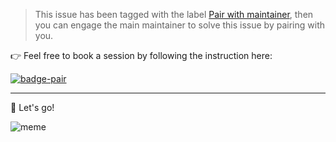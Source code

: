 > This issue has been tagged with the label [Pair with maintainer](https://github.com/issues?q=is%3Aopen+is%3Aissue+author%3Aolivierodo+label%3A"pair+with+maintainer"), then you can engage the main maintainer to solve this issue by pairing with you.

👉 Feel free to book a session by following the instruction here: 

[![badge-pair](https://olivierodo.me/images/pair.png)](https://calendly.com/olivierodo/pair-with-olivierodo/2021-06-13T19:00:00+07:00?month=2021-06&date=2021-06-13&a4=__ISSUE__)

----

🚀 Let's go!

![meme](https://media.giphy.com/media/13HgwGsXF0aiGY/giphy.gif)
